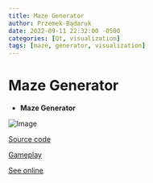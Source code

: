 ```yaml
---
title: Maze Generator
author: Przemek-Bądaruk
date: 2022-09-11 22:32:00 -0500
categories: [Qt, visualization]
tags: [maze, generator, visualization]
---
```


# Maze Generator


* **Maze Generator**

![Image](https://user-images.githubusercontent.com/28188300/189528244-5972c2f5-696b-4ba6-9263-b8a8c318a355.gif)

[Source code](https://github.com/Przemekkkth/MazeGenerator_Qt-Cpp)

[Gameplay](https://youtube.com/shorts/FVJi0CKgppI)

[See online](/assets/games/maze/index.html)


